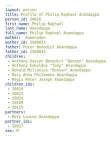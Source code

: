 ```yaml
---
layout: person
title: Profile of Philip Raphael Anandappa
person_id: I0016
first_name: Philip Raphael
last_name: Anandappa
full_name: Philip Raphael Anandappa
mother:  Ramenaden
mother_id: I500033
father: Peter Benedict Anandappa
father_id: I500031
children:
 - Anthony Xavier Benedict "Benson" Anandappa
 - Anthony Eubaldus "Tony" Anandappa
 - Ronald Millanius "Ronson" Anandappa
 - Mary Anna Philomena Anandappa
 - Regis Peter Joseph Anandappa
children_ids:
 - I0010
 - I0023
 - I0024
 - I0109
 - I0155
partners:
 - Mary Louise Anandappa
partner_ids:
 - I0017
sex: M
---
```


